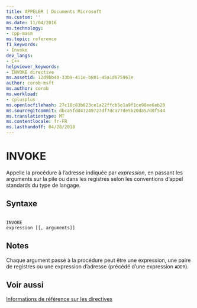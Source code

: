 ```yaml
---
title: APPELER | Documents Microsoft
ms.custom: ''
ms.date: 11/04/2016
ms.technology:
- cpp-masm
ms.topic: reference
f1_keywords:
- Invoke
dev_langs:
- C++
helpviewer_keywords:
- INVOKE directive
ms.assetid: 12d9bb40-33b9-411e-b801-45a1d675967e
author: corob-msft
ms.author: corob
ms.workload:
- cplusplus
ms.openlocfilehash: 27c18c83b623ce1a22ffcb5e1a9f1ce98ee6eb20
ms.sourcegitcommit: dbca5fdd47249727df7dca77de5b20da57d0f544
ms.translationtype: MT
ms.contentlocale: fr-FR
ms.lasthandoff: 04/28/2018
---
```

# <a name="invoke"></a>INVOKE
Appelle la procédure à l’adresse indiquée par *expression*, en passant les arguments sur la pile ou dans les registres selon les conventions d’appel standards du type de langage.  
  
## <a name="syntax"></a>Syntaxe  
  
```  
  
INVOKE   
expression [[, arguments]]  
```  
  
## <a name="remarks"></a>Notes  
 Chaque argument passé à la procédure peut être une expression, une paire de registres ou une expression d’adresse (précédé d’une expression `ADDR`).  
  
## <a name="see-also"></a>Voir aussi  
 [Informations de référence sur les directives](../../assembler/masm/directives-reference.md)
